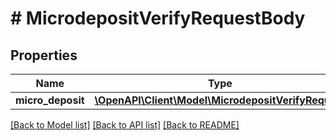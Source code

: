 # # MicrodepositVerifyRequestBody

## Properties

Name | Type | Description | Notes
------------ | ------------- | ------------- | -------------
**micro_deposit** | [**\OpenAPI\Client\Model\MicrodepositVerifyRequest**](MicrodepositVerifyRequest.md) |  | [optional]

[[Back to Model list]](../../README.md#models) [[Back to API list]](../../README.md#endpoints) [[Back to README]](../../README.md)
